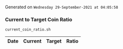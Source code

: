 Generated on `Wednesday 29-September-2021 at 04:05:58`

### Current to Target Coin Ratio
`current_coin_ratio.sh`

Date|Current|Target|Ratio
---|---|---|---
